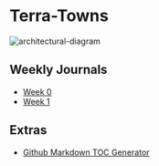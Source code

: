 # Terra-Towns

![architectural-diagram](https://user-images.githubusercontent.com/7776/268042721-ab015431-2d14-4910-aa37-be4807b2b905.png)

## Weekly Journals
- [Week 0](journal/week0.md)
- [Week 1](journal/week1.md)

## Extras
- [Github Markdown TOC Generator](https://ecotrust-canada.github.io/markdown-toc/)
